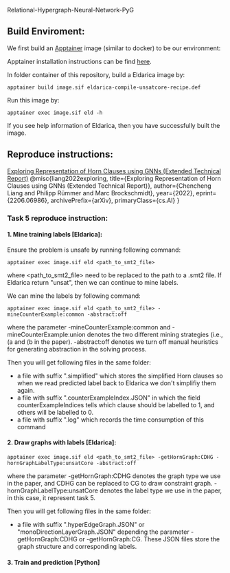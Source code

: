 Relational-Hypergraph-Neural-Network-PyG

## Build Enviroment:

We first build an [Apptainer](https://apptainer.org/docs/admin/main/index.html) image (similar to docker) to be our environment:

Apptainer installation instructions can be find [here](https://apptainer.org/docs/admin/main/installation.html).



In folder container of this repository, build a Eldarica image by:
```
apptainer build image.sif eldarica-compile-unsatcore-recipe.def
```
Run this image by:
```
apptainer exec image.sif eld -h
```

If you see help information of Eldarica, then you have successfully built the image.



## Reproduce instructions:

[Exploring Representation of Horn Clauses using GNNs (Extended Technical Report)](https://arxiv.org/abs/2206.06986)
@misc{liang2022exploring,
      title={Exploring Representation of Horn Clauses using GNNs (Extended Technical Report)}, 
      author={Chencheng Liang and Philipp Rümmer and Marc Brockschmidt},
      year={2022},
      eprint={2206.06986},
      archivePrefix={arXiv},
      primaryClass={cs.AI}
}
### Task 5 reproduce instruction:






#### 1. Mine training labels [Eldarica]:
      
Ensure the problem is unsafe by running following command:
```
apptainer exec image.sif eld <path_to_smt2_file>
```
where <path_to_smt2_file> need to be replaced to the path to a .smt2 file.
If Eldarica return "unsat", then we can continue to mine labels.

We can mine the labels by following command:
```
apptainer exec image.sif eld <path_to_smt2_file> -mineCounterExample:common -abstract:off
```
where the parameter -mineCounterExample:common and -mineCounterExample:union denotes the two different mining strategies (i.e., (a and (b in the paper).
-abstract:off denotes we turn off manual heuristics for generating abstraction in the solving process.

Then you will get following files in the same folder:
* a file with suffix ".simplified" which stores the simplified Horn clauses so when we read predicted label back to Eldarica we don't simplifiy them again.
* a file with suffix ".counterExampleIndex.JSON" in which the field counterExampleIndices tells which clause should be labelled to 1, and others will be labelled to 0.
* a file with suffix ".log" which records the time consumption of this command 

#### 2. Draw graphs with labels [Eldarica]: 
   
```
apptainer exec image.sif eld <path_to_smt2_file> -getHornGraph:CDHG -hornGraphLabelType:unsatCore -abstract:off
```
where the parameter -getHornGraph:CDHG denotes the graph type we use in the paper, and CDHG can be replaced to CG to draw constraint graph.
-hornGraphLabelType:unsatCore denotes the label type we use in the paper, in this case, it represent task 5.
   
Then you will get following files in the same folder:
* a file with suffix ".hyperEdgeGraph.JSON" or "monoDirectionLayerGraph.JSON" depending the parameter -getHornGraph:CDHG or -getHornGraph:CG.
These JSON files store the graph structure and corresponding labels.


#### 3. Train and prediction [Python] 




